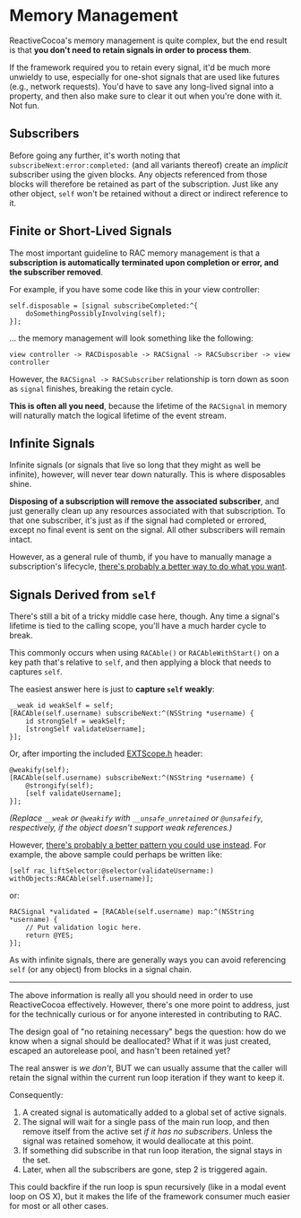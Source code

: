 # Memory Management

ReactiveCocoa's memory management is quite complex, but the end result is that
**you don't need to retain signals in order to process them**.

If the framework required you to retain every signal, it'd be much more unwieldy
to use, especially for one-shot signals that are used like futures (e.g.,
network requests). You'd have to save any long-lived signal into a property, and
then also make sure to clear it out when you're done with it. Not fun.

## Subscribers

Before going any further, it's worth noting that
`subscribeNext:error:completed:` (and all variants thereof) create an _implicit_
subscriber using the given blocks. Any objects referenced from those blocks will
therefore be retained as part of the subscription. Just like any other object,
`self` won't be retained without a direct or indirect reference to it.

## Finite or Short-Lived Signals

The most important guideline to RAC memory management is that a **subscription
is automatically terminated upon completion or error, and the subscriber
removed**.

For example, if you have some code like this in your view controller:

```objc
self.disposable = [signal subscribeCompleted:^{
    doSomethingPossiblyInvolving(self);
}];
```

… the memory management will look something like the following:

```
view controller -> RACDisposable -> RACSignal -> RACSubscriber -> view controller
```

However, the `RACSignal -> RACSubscriber` relationship is torn down as soon as
`signal` finishes, breaking the retain cycle.

**This is often all you need**, because the lifetime of the `RACSignal` in
memory will naturally match the logical lifetime of the event stream.

## Infinite Signals

Infinite signals (or signals that live so long that they might as well be
infinite), however, will never tear down naturally. This is where disposables
shine.

**Disposing of a subscription will remove the associated subscriber**, and just
generally clean up any resources associated with that subscription. To that one
subscriber, it's just as if the signal had completed or errored, except no final
event is sent on the signal. All other subscribers will remain intact.

However, as a general rule of thumb, if you have to manually manage
a subscription's lifecycle, [there's probably a better way to do what you want][avoid-explicit-subscriptions-and-disposables].

## Signals Derived from `self`

There's still a bit of a tricky middle case here, though. Any time a signal's
lifetime is tied to the calling scope, you'll have a much harder cycle to break.

This commonly occurs when using `RACAble()` or `RACAbleWithStart()` on a key
path that's relative to `self`, and then applying a block that needs to captures
`self`.

The easiest answer here is just to **capture `self` weakly**:

```objc
__weak id weakSelf = self;
[RACAble(self.username) subscribeNext:^(NSString *username) {
    id strongSelf = weakSelf;
    [strongSelf validateUsername];
}];
```

Or, after importing the included
[EXTScope.h](https://github.com/jspahrsummers/libextobjc/blob/master/extobjc/EXTScope.h)
header:

```objc
@weakify(self);
[RACAble(self.username) subscribeNext:^(NSString *username) {
    @strongify(self);
    [self validateUsername];
}];
```

_(Replace `__weak` or `@weakify` with `__unsafe_unretained` or `@unsafeify`,
respectively, if the object doesn't support weak references.)_

However, [there's probably a better pattern you could use instead][avoid-explicit-subscriptions-and-disposables]. For
example, the above sample could perhaps be written like:

```objc
[self rac_liftSelector:@selector(validateUsername:) withObjects:RACAble(self.username)];
```

or:

```objc
RACSignal *validated = [RACAble(self.username) map:^(NSString *username) {
    // Put validation logic here.
    return @YES;
}];
```

As with infinite signals, there are generally ways you can avoid referencing
`self` (or any object) from blocks in a signal chain.

----

The above information is really all you should need in order to use
ReactiveCocoa effectively. However, there's one more point to address, just for
the technically curious or for anyone interested in contributing to RAC.

The design goal of "no retaining necessary" begs the question: how do we know
when a signal should be deallocated? What if it was just created, escaped an
autorelease pool, and hasn't been retained yet?

The real answer is _we don't_, BUT we can usually assume that the caller will
retain the signal within the current run loop iteration if they want to keep it.

Consequently:

 1. A created signal is automatically added to a global set of active signals.
 2. The signal will wait for a single pass of the main run loop, and then remove
    itself from the active set _if it has no subscribers_. Unless the signal was
    retained somehow, it would deallocate at this point.
 3. If something did subscribe in that run loop iteration, the signal stays in
    the set.
 4. Later, when all the subscribers are gone, step 2 is triggered again.

This could backfire if the run loop is spun recursively (like in a modal event
loop on OS X), but it makes the life of the framework consumer much easier for
most or all other cases.

[avoid-explicit-subscriptions-and-disposables]: FrameworkOverview.md#avoid-explicit-subscriptions-and-disposables
